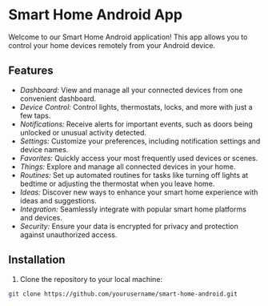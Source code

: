 # Smart Home Android App

Welcome to our Smart Home Android application! This app allows you to control your home devices remotely from your Android device.

## Features

- *Dashboard:* View and manage all your connected devices from one convenient dashboard.
- *Device Control:* Control lights, thermostats, locks, and more with just a few taps.
- *Notifications:* Receive alerts for important events, such as doors being unlocked or unusual activity detected.
- *Settings:* Customize your preferences, including notification settings and device names.
- *Favorites:* Quickly access your most frequently used devices or scenes.
- *Things:* Explore and manage all connected devices in your home.
- *Routines:* Set up automated routines for tasks like turning off lights at bedtime or adjusting the thermostat when you leave home.
- *Ideas:* Discover new ways to enhance your smart home experience with ideas and suggestions.
- *Integration:* Seamlessly integrate with popular smart home platforms and devices.
- *Security:* Ensure your data is encrypted for privacy and protection against unauthorized access.

## Installation

1. Clone the repository to your local machine:

```bash
git clone https://github.com/yourusername/smart-home-android.git
